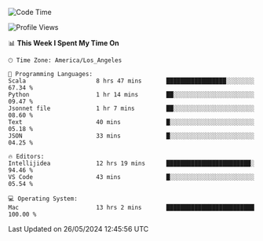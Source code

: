 <!--START_SECTION:waka-->
![Code Time](http://img.shields.io/badge/Code%20Time-1%2C021%20hrs%2045%20mins-blue)

![Profile Views](http://img.shields.io/badge/Profile%20Views-0-blue)

📊 **This Week I Spent My Time On** 

```text
🕑︎ Time Zone: America/Los_Angeles

💬 Programming Languages: 
Scala                    8 hrs 47 mins       █████████████████░░░░░░░░   67.34 % 
Python                   1 hr 14 mins        ██░░░░░░░░░░░░░░░░░░░░░░░   09.47 % 
Jsonnet file             1 hr 7 mins         ██░░░░░░░░░░░░░░░░░░░░░░░   08.60 % 
Text                     40 mins             █░░░░░░░░░░░░░░░░░░░░░░░░   05.18 % 
JSON                     33 mins             █░░░░░░░░░░░░░░░░░░░░░░░░   04.25 % 

🔥 Editors: 
Intellijidea             12 hrs 19 mins      ████████████████████████░   94.46 % 
VS Code                  43 mins             █░░░░░░░░░░░░░░░░░░░░░░░░   05.54 % 

💻 Operating System: 
Mac                      13 hrs 2 mins       █████████████████████████   100.00 % 
```


 Last Updated on 26/05/2024 12:45:56 UTC
<!--END_SECTION:waka-->
